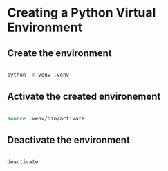 # Creating a Python Virtual Environment


## Create the environment

```bash

python -m venv .venv

```

## Activate the created environement

```bash

source .venv/bin/activate

```

## Deactivate the environment

```bash

deactivate

```
